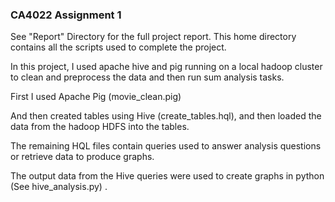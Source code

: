 ### CA4022 Assignment 1

See "Report" Directory for the full project report. This home directory contains all the scripts used to complete the project.

In this project, I used apache hive and pig running on a local hadoop cluster to clean and preprocess the data and then run sum analysis tasks. 

First I used Apache Pig (movie_clean.pig)

And then created tables using Hive (create_tables.hql), and then loaded the data from the hadoop HDFS into the tables.

The remaining HQL files contain queries used to answer analysis questions or retrieve data to produce graphs.

The output data from the Hive queries were used to create graphs in python (See hive_analysis.py) .